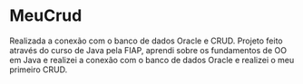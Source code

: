 # MeuCrud
Realizada a conexão com o banco de dados Oracle e CRUD.
Projeto feito através do curso de Java pela FIAP, aprendi sobre os fundamentos de OO em Java e realizei a conexão com o banco de dados Oracle e realizei o meu primeiro CRUD.
